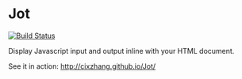 # Jot
[![Build Status](https://travis-ci.org/cixzhang/Jot.svg?branch=master)](https://travis-ci.org/cixzhang/Jot)

Display Javascript input and output inline with your HTML document.

See it in action: http://cixzhang.github.io/Jot/
